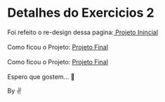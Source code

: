 # Detalhes do Exercicios 2

Foi refeito o re-design dessa pagina:<a href="https://raw.githubusercontent.com/GabrielLima1/exercicio-fiap/ex2/image/page.png" target="_blank"> Projeto Inincial</a> <br/><br/>
Como ficou o Projeto:  [Projeto Final](/image/download.jpeg)<br/><br/>
Como ficou o Projeto:  [Projeto Final]( http://htmlpreview.github.io/?./index.html)<br/><br/>
Espero que gostem... :grimacing:


By :v:
<!-- #end -->
